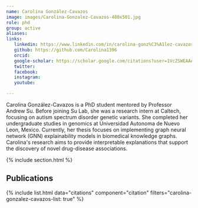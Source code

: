 ```yaml
---
name: Carolina González-Cavazos
image: images/Carolina-Gonzalez-Cavazos-480x501.jpg
role: phd
group: active
aliases:
links:
   linkedin: https://www.linkedin.com/in/carolina-gonz%C3%A1lez-cavazos/ 
   github: https://github.com/Carolina1396
   orcid: 
   google-scholar: https://scholar.google.com/citations?user=1VcZSWEAAAAJ&hl=en
   twitter:
   facebook:
   instagram: 
   youtube:

---
```

Carolina González-Cavazos is a PhD student mentored by Professor Andrew Su. Before joining Su Lab, she was a research intern at Caltech, focusing on autism spectrum disorder genetic variants. She completed her undergraduate studies in genomics at Universidad Autonoma de Nuevo Leon, Mexico. Currently, her thesis focuses on implementing graph neural network (GNN) explainability models in biomedical knowledge graphs. Carolina's research aims to provide interpretable explanations that support the discovery of novel drug-disease associations.

{% include section.html %}
## Publications

{% include list.html data="citations" component="citation" filters="carolina-gonzalez-cavazos-list: true" %}
